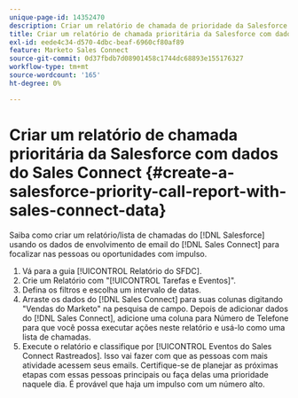 ```yaml
---
unique-page-id: 14352470
description: Criar um relatório de chamada de prioridade da Salesforce com dados do Sales Connect - Marketo Docs - Documentação do produto
title: Criar um relatório de chamada prioritária da Salesforce com dados do Sales Connect
exl-id: eede4c34-d570-4dbc-beaf-6960cf80af89
feature: Marketo Sales Connect
source-git-commit: 0d37fbdb7d08901458c1744dc68893e155176327
workflow-type: tm+mt
source-wordcount: '165'
ht-degree: 0%

---
```


# Criar um relatório de chamada prioritária da Salesforce com dados do Sales Connect {#create-a-salesforce-priority-call-report-with-sales-connect-data}

Saiba como criar um relatório/lista de chamadas do [!DNL Salesforce] usando os dados de envolvimento de email do [!DNL Sales Connect] para focalizar nas pessoas ou oportunidades com impulso.

1. Vá para a guia [!UICONTROL Relatório do SFDC].
1. Crie um Relatório com &quot;[!UICONTROL Tarefas e Eventos]&quot;.
1. Defina os filtros e escolha um intervalo de datas.
1. Arraste os dados do [!DNL Sales Connect] para suas colunas digitando &quot;Vendas do Marketo&quot; na pesquisa de campo. Depois de adicionar dados do [!DNL Sales Connect], adicione uma coluna para Número de Telefone para que você possa executar ações neste relatório e usá-lo como uma lista de chamadas.
1. Execute o relatório e classifique por [!UICONTROL Eventos do Sales Connect Rastreados]. Isso vai fazer com que as pessoas com mais atividade acessem seus emails. Certifique-se de planejar as próximas etapas com essas pessoas principais ou faça delas uma prioridade naquele dia. É provável que haja um impulso com um número alto.
